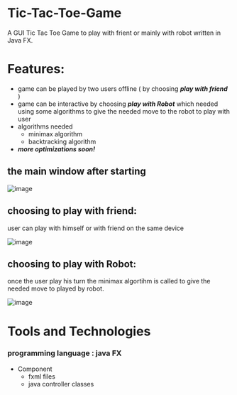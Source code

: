 # Tic-Tac-Toe-Game
A GUI Tic Tac Toe Game to play with frient or mainly with robot written in Java FX.

# Features:
- game can be played by two users offline ( by choosing ***play with friend*** )
- game can be interactive by choosing ***play with Robot*** which needed using some algorithms to give the needed move to the robot to play  with user
- algorithms needed
  - minimax algorithm
  - backtracking algorithm
- ***more optimizations soon!***

## the main window after starting

![image](https://github.com/MOSTAFA-MANSOUR72/Tic-Tac-Toe-Game/assets/149438807/3b83028f-0d9c-42d9-b293-daa622ddbbcc)

## choosing to play with friend:
user can play with himself or with friend on the same device

![image](https://github.com/MOSTAFA-MANSOUR72/Tic-Tac-Toe-Game/assets/149438807/3a75f064-805b-4666-8b2a-a8155c737814)

## choosing to play with Robot:
once the user play his turn the minimax algortihm is called to give the needed move to played by robot.

![image](https://github.com/MOSTAFA-MANSOUR72/Tic-Tac-Toe-Game/assets/149438807/5dbc74a3-89cb-4652-8a0c-a5feb97c7d09)

# Tools and Technologies
### programming language : java FX
- Component
  - fxml files
  - java controller classes
 

